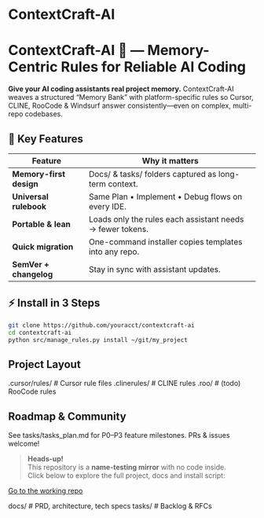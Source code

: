 # ContextCraft-AI

<!-- Badges here (license, build) -->

# ContextCraft-AI 🧠 — Memory-Centric Rules for Reliable AI Coding

**Give your AI coding assistants real project memory.** ContextCraft-AI weaves a structured “Memory Bank” with platform-specific rules so Cursor, CLINE, RooCode & Windsurf answer consistently—even on complex, multi-repo codebases.

## 🌟 Key Features

| Feature | Why it matters |
|---------|---------------|
| **Memory-first design** | Docs/ & tasks/ folders captured as long-term context. |
| **Universal rulebook** | Same Plan • Implement • Debug flows on every IDE. |
| **Portable & lean** | Loads only the rules each assistant needs → fewer tokens. |
| **Quick migration** | One-command installer copies templates into any repo. |
| **SemVer + changelog** | Stay in sync with assistant updates. |

## ⚡ Install in 3 Steps

```bash
git clone https://github.com/youracct/contextcraft-ai
cd contextcraft-ai
python src/manage_rules.py install ~/git/my_project
```

## Project Layout

.cursor/rules/     # Cursor rule files
.clinerules/       # CLINE rules
.roo/              # (todo) RooCode rules

## Roadmap & Community
See tasks/tasks_plan.md for P0–P3 feature milestones. PRs & issues welcome!

> **Heads-up!**  
> This repository is a **name-testing mirror** with no code inside.  
> Click below to explore the full project, docs and install script:

[Go to the working repo](https://github.com/botingw/rules_template?src=github_abtest-PLACEHOLDER_SLUG)


docs/              # PRD, architecture, tech specs
tasks/             # Backlog & RFCs
